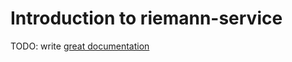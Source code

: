 # Introduction to riemann-service

TODO: write [great documentation](http://jacobian.org/writing/what-to-write/)
